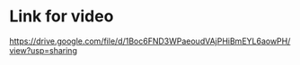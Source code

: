 # Link for video
https://drive.google.com/file/d/1Boc6FND3WPaeoudVAjPHiBmEYL6aowPH/view?usp=sharing
